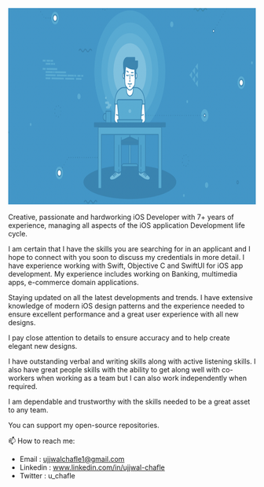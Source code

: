 <img src="Cover.png" width="900" height="400">

Creative, passionate and hardworking iOS Developer with 7+ years of experience, managing all aspects of the iOS application Development life cycle.

I am certain that I have the skills you are searching for in an applicant and I hope to connect with you soon to discuss my credentials in more detail.
I have experience working with Swift, Objective C and SwiftUI for iOS app development. My experience includes working on Banking, multimedia apps, e-commerce domain applications. 

Staying updated on all the latest developments and trends. I have extensive knowledge of modern iOS design patterns and the experience needed to ensure excellent performance and a great user experience with all new designs. 

I pay close attention to details to ensure accuracy and to help create elegant new designs.

I have outstanding verbal and writing skills along with active listening skills. I also have great people skills with the ability to get along well with co-workers when working as a team but I can also work independently when required. 

I am dependable and trustworthy with the skills needed to be a great asset to any team. 

You can support my open-source repositories.

📫 How to reach me:
- Email     : ujjwalchafle1@gmail.com
- Linkedin  : www.linkedin.com/in/ujjwal-chafle
- Twitter   : u_chafle

<!--
**ujjwalchafle1/ujjwalchafle1** is a ✨ _special_ ✨ repository because its `README.md` (this file) appears on your GitHub profile.

Here are some ideas to get you started:

- 🔭 I’m currently working on ...
- 🌱 I’m currently learning ...
- 👯 I’m looking to collaborate on ...
- 🤔 I’m looking for help with ...
- 💬 Ask me about ...
- 📫 How to reach me: ...
- 😄 Pronouns: ...
- ⚡ Fun fact: ...
-->
